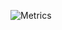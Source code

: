 ![Metrics](https://metrics.lecoq.io/veltus5184?template=classic&base.activity=0&base.community=0&base.metadata=0&languages=1&isocalendar=1&isocalendar.duration=half-year&config.timezone=Asia%2FBangkok&config.animated=true)
